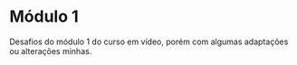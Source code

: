 # Módulo 1
 Desafios do módulo 1 do curso em vídeo, porém com algumas adaptações ou alterações minhas.
